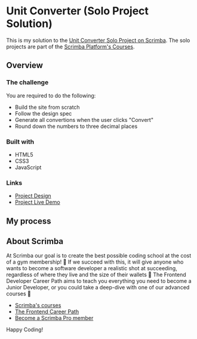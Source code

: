 # Unit Converter (Solo Project Solution)

This is my solution to the [Unit Converter Solo Project on Scrimba](https://scrimba.com/learn/learnjavascript/solo-project-unit-converter-cz9aPNSr). The solo projects are part of the [Scrimba Platform's Courses](https://scrimba.com/allcourses).

## Overview

### The challenge

You are required to do the following:

- Build the site from scratch
- Follow the design spec
- Generate all convertions when the user clicks "Convert"
- Round down the numbers to three decimal places

### Built with

- HTML5
- CSS3
- JavaScript

### Links

- [Project Design](https://www.figma.com/file/cqtGul0V8RFXY4vTcIv1Kc/Unit-Conversion?node-id=0%3A1)
- [Project Live Demo](https://zaidmarrie.github.io/unit-converter-solo-project/)

## My process

## About Scrimba

At Scrimba our goal is to create the best possible coding school at the cost of a gym membership! 💜
If we succeed with this, it will give anyone who wants to become a software developer a realistic shot at succeeding, regardless of where they live and the size of their wallets 🎉
The Frontend Developer Career Path aims to teach you everything you need to become a Junior Developer, or you could take a deep-dive with one of our advanced courses 🚀

- [Scrimba's courses](https://scrimba.com/allcourses)
- [The Frontend Career Path](https://scrimba.com/learn/frontend)
- [Become a Scrimba Pro member](https://scrimba.com/pricing)

Happy Coding!
